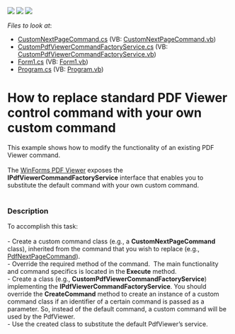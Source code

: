 <!-- default badges list -->
![](https://img.shields.io/endpoint?url=https://codecentral.devexpress.com/api/v1/VersionRange/128595840/15.2.5%2B)
[![](https://img.shields.io/badge/Open_in_DevExpress_Support_Center-FF7200?style=flat-square&logo=DevExpress&logoColor=white)](https://supportcenter.devexpress.com/ticket/details/T328206)
[![](https://img.shields.io/badge/📖_How_to_use_DevExpress_Examples-e9f6fc?style=flat-square)](https://docs.devexpress.com/GeneralInformation/403183)
<!-- default badges end -->
<!-- default file list -->
*Files to look at*:

* [CustomNextPageCommand.cs](./CS/ViewerCustomCommand/CustomNextPageCommand.cs) (VB: [CustomNextPageCommand.vb](./VB/ViewerCustomCommand/CustomNextPageCommand.vb))
* [CustomPdfViewerCommandFactoryService.cs](./CS/ViewerCustomCommand/CustomPdfViewerCommandFactoryService.cs) (VB: [CustomPdfViewerCommandFactoryService.vb](./VB/ViewerCustomCommand/CustomPdfViewerCommandFactoryService.vb))
* [Form1.cs](./CS/ViewerCustomCommand/Form1.cs) (VB: [Form1.vb](./VB/ViewerCustomCommand/Form1.vb))
* [Program.cs](./CS/ViewerCustomCommand/Program.cs) (VB: [Program.vb](./VB/ViewerCustomCommand/Program.vb))
<!-- default file list end -->
# How to replace standard PDF Viewer control command with your own custom command


This example shows how to modify the functionality of an existing PDF Viewer command.<br><br>The [WinForms PDF Viewer](https://www.devexpress.com/products/net/controls/winforms/pdf-viewer/) exposes the <strong>IPdfViewerCommandFactoryService</strong> interface that enables you to substitute the default command with your own custom command.<br><br>


<h3>Description</h3>

To accomplish this task:<br><br>-&nbsp;Create a custom command class (e.g., a <strong>CustomNextPageCommand</strong> class), inherited from the command that you wish to replace (e.g., <a href="https://documentation.devexpress.com/#WindowsForms/DevExpressXtraPdfViewerCommandsPdfNextPageCommandMembersTopicAll">PdfNextPageCommand</a>).&nbsp; <br>- Override the required method of the command.&nbsp; The main functionality and command specifics is located in the<strong> Execute</strong> method.<br>- Create a class (e.g., <strong>CustomPdfViewerCommandFactoryService</strong>) implementing the <strong>IPdfViewerCommandFactoryService</strong>. You should override the <strong>CreateCommand</strong> method to create an instance of a custom command class if an identifier of a certain command is passed as a parameter. So, instead of the default command, a custom command will be used by the PdfViewer.<br>- Use the created class to substitute the default PdfViewer&rsquo;s service.

<br/>



